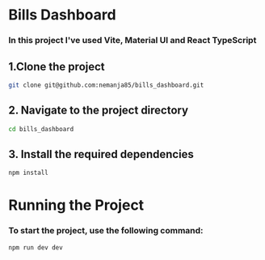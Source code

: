 # Bills Dashboard


### In this project I've used Vite, Material UI and React TypeScript


## 1.Clone the project

```sh
git clone git@github.com:nemanja85/bills_dashboard.git
```

## 2. Navigate to the project directory

```sh
cd bills_dashboard
```



## 3. Install the required dependencies

```sh
npm install
```


# Running the Project
### To start the project, use the following command:

```sh
npm run dev dev
```



